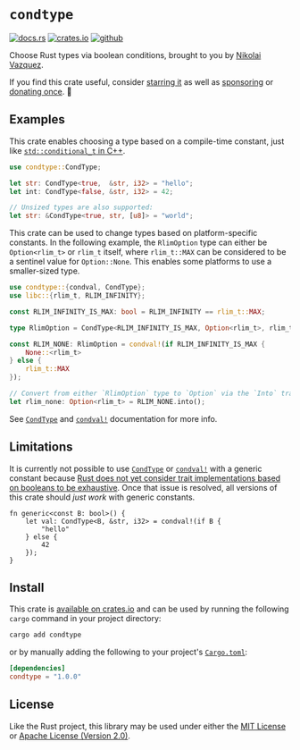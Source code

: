# `condtype`

[![docs.rs](https://img.shields.io/crates/v/condtype.svg?style=flat-square&label=docs&color=blue&logo=rust)](https://docs.rs/condtype) [![crates.io](https://img.shields.io/crates/d/condtype.svg?style=flat-square)](https://crates.io/crates/condtype) [![github](https://img.shields.io/github/stars/nvzqz/condtype.svg?style=flat-square&color=black)][github]

Choose Rust types via boolean conditions, brought to you by
[Nikolai Vazquez](https://hachyderm.io/@nikolai).

If you find this crate useful, consider
[starring it][github] as well as
[sponsoring](https://github.com/sponsors/nvzqz) or
[donating once](https://paypal.me/nvzqz). 💖

[github]: https://github.com/nvzqz/condtype

## Examples

This crate enables choosing a type based on a compile-time constant, just like
[`std::conditional_t` in C++](https://en.cppreference.com/w/cpp/types/conditional).

```rust
use condtype::CondType;

let str: CondType<true,  &str, i32> = "hello";
let int: CondType<false, &str, i32> = 42;

// Unsized types are also supported:
let str: &CondType<true, str, [u8]> = "world";
```

This crate can be used to change types based on platform-specific constants. In
the following example, the `RlimOption` type can either be `Option<rlim_t>` or
`rlim_t` itself, where `rlim_t::MAX` can be considered to be a sentinel value
for `Option::None`. This enables some platforms to use a smaller-sized type.

```rust
use condtype::{condval, CondType};
use libc::{rlim_t, RLIM_INFINITY};

const RLIM_INFINITY_IS_MAX: bool = RLIM_INFINITY == rlim_t::MAX;

type RlimOption = CondType<RLIM_INFINITY_IS_MAX, Option<rlim_t>, rlim_t>;

const RLIM_NONE: RlimOption = condval!(if RLIM_INFINITY_IS_MAX {
    None::<rlim_t>
} else {
    rlim_t::MAX
});

// Convert from either `RlimOption` type to `Option` via the `Into` trait:
let rlim_none: Option<rlim_t> = RLIM_NONE.into();
```

See [`CondType`] and [`condval!`] documentation for more info.

## Limitations

It is currently not possible to use [`CondType`] or [`condval!`] with a generic
constant because [Rust does not yet consider trait implementations based on
booleans to be exhaustive](https://github.com/rust-lang/project-const-generics/issues/26).
Once that issue is resolved, all versions of this crate should _just work_ with
generic constants.

```rust,ignore
fn generic<const B: bool>() {
    let val: CondType<B, &str, i32> = condval!(if B {
        "hello"
    } else {
        42
    });
}
```

## Install

This crate is [available on crates.io](https://crates.io/crates/condtype) and can be
used by running the following `cargo` command in your project directory:

```sh
cargo add condtype
```

or by manually adding the following to your project's [`Cargo.toml`](https://doc.rust-lang.org/cargo/reference/manifest.html):

```toml
[dependencies]
condtype = "1.0.0"
```

## License

Like the Rust project, this library may be used under either the
[MIT License](https://github.com/nvzqz/condtype/blob/main/LICENSE-MIT) or
[Apache License (Version 2.0)](https://github.com/nvzqz/condtype/blob/main/LICENSE-APACHE).

[`CondType`]: https://docs.rs/condtype/latest/condtype/type.CondType.html
[`condval!`]: https://docs.rs/condtype/latest/condtype/macro.condval.html
